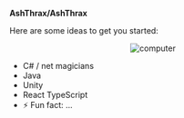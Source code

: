 **AshThrax/AshThrax** 

Here are some ideas to get you started:
 <div align="center">
  <img alt="computer" src="[https://media.giphy.com/media/l0HlNaQ6gWfllcjDO/giphy.gif](https://media.tenor.com/zw3HWomJs3YAAAAM/darktide-adeptus-mechanicus.gif)"><br>
</div>

- C# / net magicians
- Java
- Unity
- React TypeScript
- ⚡ Fun fact: ...

